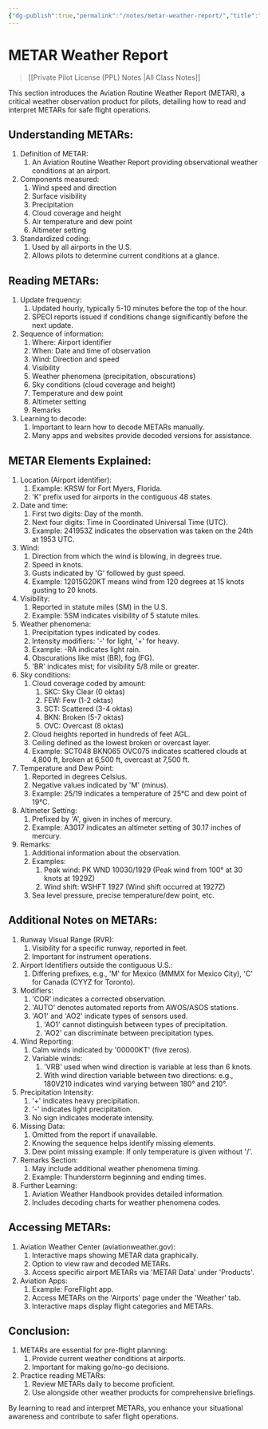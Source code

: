 ```yaml
---
{"dg-publish":true,"permalink":"/notes/metar-weather-report/","title":"METAR Weather Report","tags":["aviation","classnotes"]}
---
```



# METAR Weather Report
> [[Private Pilot License (PPL) Notes \|All Class Notes]]

This section introduces the Aviation Routine Weather Report (METAR), a critical weather observation product for pilots, detailing how to read and interpret METARs for safe flight operations.

## Understanding METARs:
1. Definition of METAR:
    1. An Aviation Routine Weather Report providing observational weather conditions at an airport.
2. Components measured:
    1. Wind speed and direction
    2. Surface visibility
    3. Precipitation
    4. Cloud coverage and height
    5. Air temperature and dew point
    6. Altimeter setting
3. Standardized coding:
    1. Used by all airports in the U.S.
    2. Allows pilots to determine current conditions at a glance.

## Reading METARs:
1. Update frequency:
    1. Updated hourly, typically 5-10 minutes before the top of the hour.
    2. SPECI reports issued if conditions change significantly before the next update.
2. Sequence of information:
    1. Where: Airport identifier
    2. When: Date and time of observation
    3. Wind: Direction and speed
    4. Visibility
    5. Weather phenomena (precipitation, obscurations)
    6. Sky conditions (cloud coverage and height)
    7. Temperature and dew point
    8. Altimeter setting
    9. Remarks
3. Learning to decode:
    1. Important to learn how to decode METARs manually.
    2. Many apps and websites provide decoded versions for assistance.
## METAR Elements Explained:
1. Location (Airport identifier):
    1. Example: KRSW for Fort Myers, Florida.
    2. 'K' prefix used for airports in the contiguous 48 states.
2. Date and time:
    1. First two digits: Day of the month.
    2. Next four digits: Time in Coordinated Universal Time (UTC).
    3. Example: 241953Z indicates the observation was taken on the 24th at 1953 UTC.
3. Wind:
    1. Direction from which the wind is blowing, in degrees true.
    2. Speed in knots.
    3. Gusts indicated by 'G' followed by gust speed.
    4. Example: 12015G20KT means wind from 120 degrees at 15 knots gusting to 20 knots.
4. Visibility:
    1. Reported in statute miles (SM) in the U.S.
    2. Example: 5SM indicates visibility of 5 statute miles.
5. Weather phenomena:
    1. Precipitation types indicated by codes.
    2. Intensity modifiers: '-' for light, '+' for heavy.
    3. Example: -RA indicates light rain.
    4. Obscurations like mist (BR), fog (FG).
    5. 'BR' indicates mist; for visibility 5/8 mile or greater.
6. Sky conditions:
    1. Cloud coverage coded by amount:
        1. SKC: Sky Clear (0 oktas)
        2. FEW: Few (1-2 oktas)
        3. SCT: Scattered (3-4 oktas)
        4. BKN: Broken (5-7 oktas)
        5. OVC: Overcast (8 oktas)
    2. Cloud heights reported in hundreds of feet AGL.
    3. Ceiling defined as the lowest broken or overcast layer.
    4. Example: SCT048 BKN065 OVC075 indicates scattered clouds at 4,800 ft, broken at 6,500 ft, overcast at 7,500 ft.
7. Temperature and Dew Point:
    1. Reported in degrees Celsius.
    2. Negative values indicated by 'M' (minus).
    3. Example: 25/19 indicates a temperature of 25°C and dew point of 19°C.
8. Altimeter Setting:
    1. Prefixed by 'A', given in inches of mercury.
    2. Example: A3017 indicates an altimeter setting of 30.17 inches of mercury.
9. Remarks:
    1. Additional information about the observation.
    2. Examples:
        1. Peak wind: PK WND 10030/1929 (Peak wind from 100° at 30 knots at 1929Z)
        2. Wind shift: WSHFT 1927 (Wind shift occurred at 1927Z)
    3. Sea level pressure, precise temperature/dew point, etc.

## Additional Notes on METARs:
1. Runway Visual Range (RVR):
    1. Visibility for a specific runway, reported in feet.
    2. Important for instrument operations.
2. Airport Identifiers outside the contiguous U.S.:
    1. Differing prefixes, e.g., 'M' for Mexico (MMMX for Mexico City), 'C' for Canada (CYYZ for Toronto).
3. Modifiers:
    1. 'COR' indicates a corrected observation.
    2. 'AUTO' denotes automated reports from AWOS/ASOS stations.
    3. 'AO1' and 'AO2' indicate types of sensors used.
        1. 'AO1' cannot distinguish between types of precipitation.
        2. 'AO2' can discriminate between precipitation types.
4. Wind Reporting:
    1. Calm winds indicated by '00000KT' (five zeros).
    2. Variable winds:
        1. 'VRB' used when wind direction is variable at less than 6 knots.
        2. With wind direction variable between two directions: e.g., 180V210 indicates wind varying between 180° and 210°.
5. Precipitation Intensity:
    1. '+' indicates heavy precipitation.
    2. '-' indicates light precipitation.
    3. No sign indicates moderate intensity.
6. Missing Data:
    1. Omitted from the report if unavailable.
    2. Knowing the sequence helps identify missing elements.
    3. Dew point missing example: If only temperature is given without '/'.
7. Remarks Section:
    1. May include additional weather phenomena timing.
    2. Example: Thunderstorm beginning and ending times.
8. Further Learning:
    1. Aviation Weather Handbook provides detailed information.
    2. Includes decoding charts for weather phenomena codes.

## Accessing METARs:
1. Aviation Weather Center (aviationweather.gov):
    1. Interactive maps showing METAR data graphically.
    2. Option to view raw and decoded METARs.
    3. Access specific airport METARs via 'METAR Data' under 'Products'.
2. Aviation Apps:
    1. Example: ForeFlight app.
    2. Access METARs on the 'Airports' page under the 'Weather' tab.
    3. Interactive maps display flight categories and METARs.

## Conclusion:
1. METARs are essential for pre-flight planning:
    1. Provide current weather conditions at airports.
    2. Important for making go/no-go decisions.
2. Practice reading METARs:
    1. Review METARs daily to become proficient.
    2. Use alongside other weather products for comprehensive briefings.

By learning to read and interpret METARs, you enhance your situational awareness and contribute to safer flight operations.